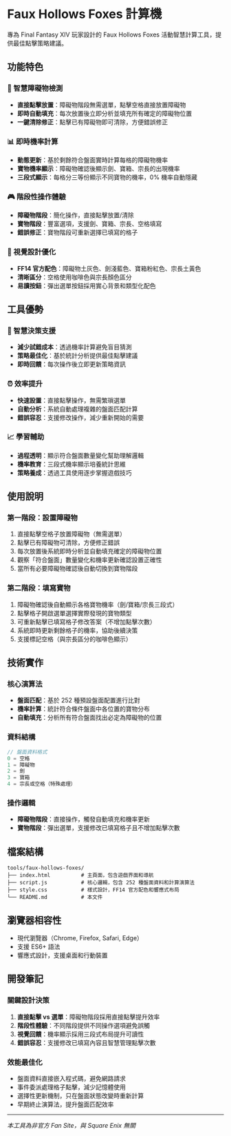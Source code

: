 # Faux Hollows Foxes 計算機

專為 Final Fantasy XIV 玩家設計的 Faux Hollows Foxes 活動智慧計算工具，提供最佳點擊策略建議。

## 功能特色

### 🎯 智慧障礙物檢測
- **直接點擊放置**：障礙物階段無需選單，點擊空格直接放置障礙物
- **即時自動填充**：每次放置後立即分析並填充所有確定的障礙物位置
- **一鍵清除修正**：點擊已有障礙物即可清除，方便錯誤修正

### 📊 即時機率計算
- **動態更新**：基於剩餘符合盤面實時計算每格的障礙物機率
- **寶物機率顯示**：障礙物確認後顯示劍、寶箱、宗長的出現機率
- **三段式顯示**：每格分三等份顯示不同寶物的機率，0% 機率自動隱藏

### 🎮 階段性操作體驗
- **障礙物階段**：簡化操作，直接點擊放置/清除
- **寶物階段**：豐富選項，支援劍、寶箱、宗長、空格填寫
- **錯誤修正**：寶物階段可重新選擇已填寫的格子

### 🎨 視覺設計優化
- **FF14 官方配色**：障礙物土灰色、劍淺藍色、寶箱粉紅色、宗長土黃色
- **清晰區分**：空格使用咖啡色與宗長顏色區分
- **易讀按鈕**：彈出選單按鈕採用實心背景和類型化配色

## 工具優勢

### 🧠 智慧決策支援
- **減少試錯成本**：透過機率計算避免盲目猜測
- **策略最佳化**：基於統計分析提供最佳點擊建議
- **即時回饋**：每次操作後立即更新策略資訊

### ⏰ 效率提升
- **快速設置**：直接點擊操作，無需繁瑣選單
- **自動分析**：系統自動處理複雜的盤面匹配計算
- **錯誤容忍**：支援修改操作，減少重新開始的需要

### 📈 學習輔助
- **過程透明**：顯示符合盤面數量變化幫助理解邏輯
- **機率教育**：三段式機率顯示培養統計思維
- **策略養成**：透過工具使用逐步掌握遊戲技巧

## 使用說明

### 第一階段：設置障礙物
1. 直接點擊空格子放置障礙物（無需選單）
2. 點擊已有障礙物可清除，方便修正錯誤
3. 每次放置後系統即時分析並自動填充確定的障礙物位置
4. 觀察「符合盤面」數量變化和機率更新確認設置正確性
5. 當所有必要障礙物確認後自動切換到寶物階段

### 第二階段：填寫寶物
1. 障礙物確認後自動顯示各格寶物機率（劍/寶箱/宗長三段式）
2. 點擊格子開啟選單選擇實際發現的寶物類型
3. 可重新點擊已填寫格子修改答案（不增加點擊次數）
4. 系統即時更新剩餘格子的機率，協助後續決策
5. 支援標記空格（與宗長區分的咖啡色顯示）

## 技術實作

### 核心演算法
- **盤面匹配**：基於 252 種預設盤面配置進行比對
- **機率計算**：統計符合條件盤面中各位置的寶物分布
- **自動填充**：分析所有符合盤面找出必定為障礙物的位置

### 資料結構
```javascript
// 盤面資料格式
0 = 空格
1 = 障礙物  
2 = 劍
3 = 寶箱
4 = 宗長或空格（特殊處理）
```

### 操作邏輯
- **障礙物階段**：直接操作，觸發自動填充和機率更新
- **寶物階段**：彈出選單，支援修改已填寫格子且不增加點擊次數

## 檔案結構

```
tools/faux-hollows-foxes/
├── index.html          # 主頁面，包含遊戲界面和導航
├── script.js           # 核心邏輯，包含 252 種盤面資料和計算演算法
├── style.css           # 樣式設計，FF14 官方配色和響應式布局
└── README.md           # 本文件
```

## 瀏覽器相容性

- 現代瀏覽器（Chrome, Firefox, Safari, Edge）
- 支援 ES6+ 語法
- 響應式設計，支援桌面和行動裝置

## 開發筆記

### 關鍵設計決策
1. **直接點擊 vs 選單**：障礙物階段採用直接點擊提升效率
2. **階段性體驗**：不同階段提供不同操作選項避免誤觸
3. **視覺回饋**：機率顯示採用三段式布局提升可讀性
4. **錯誤容忍**：支援修改已填寫內容且智慧管理點擊次數

### 效能最佳化
- 盤面資料直接嵌入程式碼，避免網路請求
- 事件委派處理格子點擊，減少記憶體使用
- 選擇性更新機制，只在盤面狀態改變時重新計算
- 早期終止演算法，提升盤面匹配效率

---

*本工具為非官方 Fan Site，與 Square Enix 無關*